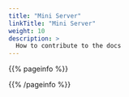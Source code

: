 ```yaml
---
title: "Mini Server"
linkTitle: "Mini Server"
weight: 10
description: >
  How to contribute to the docs
---
```


{{% pageinfo %}}

{{% /pageinfo %}}




